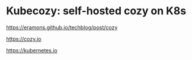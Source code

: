 # Kubecozy: self-hosted cozy on K8s

https://eramons.github.io/techblog/post/cozy

https://cozy.io

https://kubernetes.io

